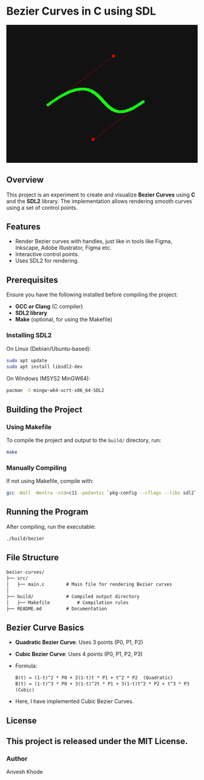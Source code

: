 # Bezier Curves in C using SDL

![thumbnail](./thumbnail.png)

## Overview

This project is an experiment to create and visualize **Bezier Curves** using **C** and the **SDL2** library. The implementation allows rendering smooth curves using a set of control points.

## Features

- Render Bezier curves with handles, just like in tools like Figma, Inkscape, Adobe Illustrator, Figma etc.
- Interactive control points.
- Uses SDL2 for rendering.

## Prerequisites

Ensure you have the following installed before compiling the project:

- **GCC or Clang** (C compiler)
- **SDL2 library**
- **Make** (optional, for using the Makefile)

### Installing SDL2

On Linux (Debian/Ubuntu-based):

```sh
sudo apt update
sudo apt install libsdl2-dev
```

On Windows (MSYS2 MinGW64):

```sh
pacman -S mingw-w64-ucrt-x86_64-SDL2
```

## Building the Project

### Using Makefile

To compile the project and output to the `build/` directory, run:

```sh
make
```

### Manually Compiling

If not using Makefile, compile with:

```sh
gcc -Wall -Wextra -std=c11 -pedantic `pkg-config --cflags --libs sdl2` -o build/bezier main.c
```

## Running the Program

After compiling, run the executable:

```sh
./build/bezier
```

## File Structure

```
bezier-curves/
├── src/
│   ├── main.c        # Main file for rendering Bezier curves
│
├── build/            # Compiled output directory
│   ├── Makefile          # Compilation rules
├── README.md         # Documentation
```

## Bezier Curve Basics

- **Quadratic Bezier Curve**: Uses 3 points (P0, P1, P2)
- **Cubic Bezier Curve**: Uses 4 points (P0, P1, P2, P3)
- Formula:

  ```
  B(t) = (1-t)^2 * P0 + 2(1-t)t * P1 + t^2 * P2  (Quadratic)
  B(t) = (1-t)^3 * P0 + 3(1-t)^2t * P1 + 3(1-t)t^2 * P2 + t^3 * P3 (Cubic)
  ```

- Here, I have implemented Cubic Bezier Curves.

## License

## This project is released under the **MIT License**.

### Author

Anvesh Khode

